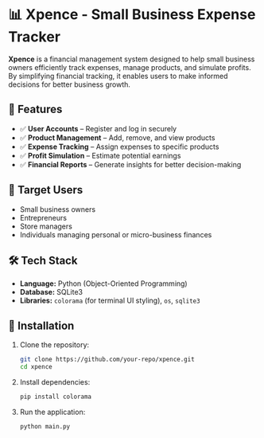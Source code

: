 # 📊 Xpence - Small Business Expense Tracker

**Xpence** is a financial management system designed to help small business owners efficiently track expenses, manage products, and simulate profits. By simplifying financial tracking, it enables users to make informed decisions for better business growth.

## 🚀 Features

- ✅ **User Accounts** – Register and log in securely
- ✅ **Product Management** – Add, remove, and view products
- ✅ **Expense Tracking** – Assign expenses to specific products
- ✅ **Profit Simulation** – Estimate potential earnings
- ✅ **Financial Reports** – Generate insights for better decision-making

## 🎯 Target Users

- Small business owners
- Entrepreneurs
- Store managers
- Individuals managing personal or micro-business finances

## 🛠️ Tech Stack

- **Language:** Python (Object-Oriented Programming)
- **Database:** SQLite3
- **Libraries:** `colorama` (for terminal UI styling), `os`, `sqlite3`

## 📌 Installation

1. Clone the repository:
   ```bash
   git clone https://github.com/your-repo/xpence.git
   cd xpence
   ```
2. Install dependencies:
   ```bash
   pip install colorama
   ```
3. Run the application:
   ```bash
   python main.py
   ```
